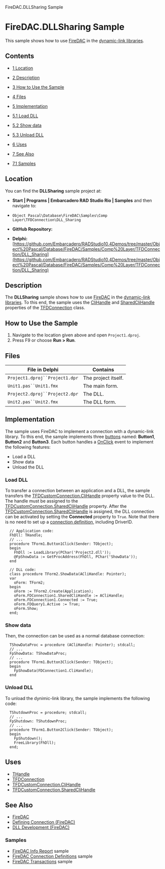 FireDAC.DLLSharing Sample[]()
# FireDAC.DLLSharing Sample 


This sample shows how to use [FireDAC](http://docwiki.embarcadero.com/RADStudio/en/FireDAC) in the [dynamic-link libraries](http://docwiki.embarcadero.com/RADStudio/en/DLL_Development_(FireDAC)).
## Contents



* [1 Location](#Location)
* [2 Description](#Description)
* [3 How to Use the Sample](#How_to_Use_the_Sample)
* [4 Files](#Files)
* [5 Implementation](#Implementation)

* [5.1 Load DLL](#Load_DLL)
* [5.2 Show data](#Show_data)
* [5.3 Unload DLL](#Unload_DLL)

* [6 Uses](#Uses)
* [7 See Also](#See_Also)

* [7.1 Samples](#Samples)


## Location 

You can find the **DLLSharing** sample project at:
* **Start | Programs | Embarcadero RAD Studio Rio | Samples** and then navigate to:

* `Object Pascal\Database\FireDAC\Samples\Comp Layer\TFDConnection\DLL_Sharing`

* **GitHub Repository:**

* **Delphi:**[https://github.com/Embarcadero/RADStudio10.4Demos/tree/master/Object%20Pascal/Database/FireDAC/Samples/Comp%20Layer/TFDConnection/DLL_Sharing](https://github.com/Embarcadero/RADStudio10.4Demos/tree/master/Object%20Pascal/Database/FireDAC/Samples/Comp%20Layer/TFDConnection/DLL_Sharing)

## Description 

The **DLLSharing** sample shows how to use [FireDAC](http://docwiki.embarcadero.com/RADStudio/en/FireDAC) in the [dynamic-link libraries](http://docwiki.embarcadero.com/RADStudio/en/DLL_Development_(FireDAC)). To this end, the sample uses the [CliHandle](http://docwiki.embarcadero.com/Libraries/en/FireDAC.Comp.Client.TFDCustomConnection.CliHandle) and [SharedCliHandle](http://docwiki.embarcadero.com/Libraries/en/FireDAC.Comp.Client.TFDCustomConnection.SharedCliHandle) properties of the [TFDConnection](http://docwiki.embarcadero.com/Libraries/en/FireDAC.Comp.Client.TFDConnection) class.
## How to Use the Sample 


1.  Navigate to the location given above and open `Project1.dproj`.
2.  Press F9 or choose **Run > Run**.

## Files 



| File in Delphi               | Contains          |
|------------------------------|-------------------|
|`Project1.dproj``Project1.dpr`|The project itself.|
|`Unit1.pas``Unit1.fmx`        |The main form.     |
|`Project2.dproj``Project2.dpr`|The DLL.           |
|`Unit2.pas``Unit2.fmx`        |The DLL form.      |


## Implementation 

The sample uses FireDAC to implement a connection with a dynamic-link library. To this end, the sample implements three [buttons](http://docwiki.embarcadero.com/Libraries/en/Vcl.StdCtrls.TButton) named: **Button1**, **Button2** and **Button3**. Each button handles a [OnClick](http://docwiki.embarcadero.com/Libraries/en/Vcl.StdCtrls.TButton.OnClick) event to implement the following features:
*  Load a DLL
*  Show data
*  Unload the DLL

### Load DLL 

To transfer a connection between an application and a DLL, the sample transfers the [TFDCustomConnection.CliHandle](http://docwiki.embarcadero.com/Libraries/en/FireDAC.Comp.Client.TFDCustomConnection.CliHandle) property value to the DLL. The handle must be assigned to the [TFDCustomConnection.SharedCliHandle](http://docwiki.embarcadero.com/Libraries/en/FireDAC.Comp.Client.TFDCustomConnection.SharedCliHandle) property. After the [TFDCustomConnection.SharedCliHandle](http://docwiki.embarcadero.com/Libraries/en/FireDAC.Comp.Client.TFDCustomConnection.SharedCliHandle) is assigned, the DLL connection can be activated by setting the **Connected** property to `True`. Note that there is no need to set up a [connection definition](http://docwiki.embarcadero.com/RADStudio/en/Defining_Connection_(FireDAC)), including DriverID. 

```
  // Application code:
  FhDll: THandle; 
  // ...
  procedure TForm1.Button1Click(Sender: TObject);
  begin
    FhDll := LoadLibrary(PChar('Project2.dll'));
    @FpShowData := GetProcAddress(FhDll, PChar('ShowData'));
  end
 
  // DLL code:
  class procedure TForm2.ShowData(ACliHandle: Pointer);
  var
    oForm: TForm2;
  begin
    oForm := TForm2.Create(Application);
    oForm.FDConnection1.SharedCliHandle := ACliHandle;
    oForm.FDConnection1.Connected := True;
    oForm.FDQuery1.Active := True;
    oForm.Show;
  end;

```



### Show data 

Then, the connection can be used as a normal database connection: 
```
  TShowDataProc = procedure (ACliHandle: Pointer); stdcall; 
  // ...
  FpShowData: TShowDataProc;
  // ...
  procedure TForm1.Button3Click(Sender: TObject);
  begin
    FpShowData(FDConnection1.CliHandle);
  end

```



### Unload DLL 

To unload the dynimic-link library, the sample implements the following code:
```
  TShutdownProc = procedure; stdcall;
  // ... 
  FpShutdown: TShutdownProc;
  // ...
  procedure TForm1.Button2Click(Sender: TObject);
  begin
    FpShutdown();
    FreeLibrary(FhDll);
  end;

```



## Uses 


* [THandle](http://docwiki.embarcadero.com/Libraries/en/System.THandle)
* [TFDConnection](http://docwiki.embarcadero.com/Libraries/en/FireDAC.Comp.Client.TFDConnection)
* [TFDCustomConnection.CliHandle](http://docwiki.embarcadero.com/Libraries/en/FireDAC.Comp.Client.TFDCustomConnection.CliHandle)
* [TFDCustomConnection.SharedCliHandle](http://docwiki.embarcadero.com/Libraries/en/FireDAC.Comp.Client.TFDCustomConnection.SharedCliHandle)

## See Also 


* [FireDAC](http://docwiki.embarcadero.com/RADStudio/en/FireDAC)
* [Defining Connection (FireDAC)](http://docwiki.embarcadero.com/RADStudio/en/Defining_Connection_(FireDAC))
* [DLL Development (FireDAC)](http://docwiki.embarcadero.com/RADStudio/en/DLL_Development_(FireDAC))

### Samples 


* [FireDAC Info Report](http://docwiki.embarcadero.com/CodeExamples/en/FireDAC.InfoReport_Sample) sample
* [FireDAC Connection Definitions](http://docwiki.embarcadero.com/CodeExamples/en/FireDAC.ConnectionDefs_Sample) sample
* [FireDAC Transactions](http://docwiki.embarcadero.com/CodeExamples/en/FireDAC.Transactions_Sample) sample





